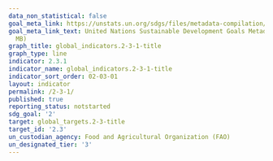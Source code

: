 ```yaml
---
data_non_statistical: false
goal_meta_link: https://unstats.un.org/sdgs/files/metadata-compilation/Metadata-Goal-2.pdf
goal_meta_link_text: United Nations Sustainable Development Goals Metadata (PDF 4.0
  MB)
graph_title: global_indicators.2-3-1-title
graph_type: line
indicator: 2.3.1
indicator_name: global_indicators.2-3-1-title
indicator_sort_order: 02-03-01
layout: indicator
permalink: /2-3-1/
published: true
reporting_status: notstarted
sdg_goal: '2'
target: global_targets.2-3-title
target_id: '2.3'
un_custodian_agency: Food and Agricultural Organization (FAO)
un_designated_tier: '3'
---
```

